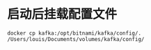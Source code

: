 # 启动后挂载配置文件
```
docker cp kafka:/opt/bitnami/kafka/config/. /Users/louis/Documents/volumes/kafka/config/
```